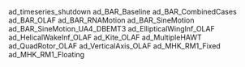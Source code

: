 ad_timeseries_shutdown
ad_BAR_Baseline
ad_BAR_CombinedCases
ad_BAR_OLAF
ad_BAR_RNAMotion
ad_BAR_SineMotion
ad_BAR_SineMotion_UA4_DBEMT3
ad_EllipticalWingInf_OLAF
ad_HelicalWakeInf_OLAF
ad_Kite_OLAF
ad_MultipleHAWT
ad_QuadRotor_OLAF
ad_VerticalAxis_OLAF
ad_MHK_RM1_Fixed
ad_MHK_RM1_Floating
